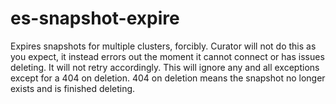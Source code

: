# es-snapshot-expire

Expires snapshots for multiple clusters, forcibly. Curator will not do this as you expect, it instead errors out the moment it cannot connect or has issues deleting. It will not retry accordingly. This will ignore any and all exceptions except for a 404 on deletion. 404 on deletion means the snapshot no longer exists and is finished deleting.
